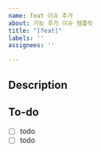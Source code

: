 ```yaml
---
name: feat 이슈 추가
about: 기능 추가 이슈 템플릿
title: "[feat]"
labels: ''
assignees: ''

---
```


## Description
<!-- 설명을 작성하세요. -->

## To-do
- [ ] todo
- [ ] todo

